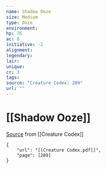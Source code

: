 ```yaml
---
name: Shadow Ooze
size: Medium
type: Ooze
environment: 
hp: 76
ac: 8
initiative: -2
alignment: 
legendary: 
lair: 
unique: 
cr: 3
tags: 
source: "Creature Codex: 289"
url: ""
---
```

# [[Shadow Ooze]]

[Source](zotero://open-pdf/library/items/NTNKJRHG?page=289) from [[Creature Codex]]

```pdf
{
	"url": "[[Creature Codex.pdf]]",
	"page": [289]
}
```

